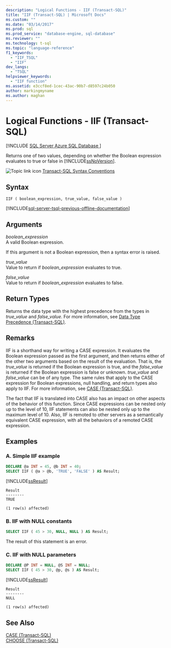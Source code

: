 ```yaml
---
description: "Logical Functions - IIF (Transact-SQL)"
title: "IIF (Transact-SQL) | Microsoft Docs"
ms.custom: ""
ms.date: "03/14/2017"
ms.prod: sql
ms.prod_service: "database-engine, sql-database"
ms.reviewer: ""
ms.technology: t-sql
ms.topic: "language-reference"
f1_keywords: 
  - "IIF_TSQL"
  - "IIF"
dev_langs: 
  - "TSQL"
helpviewer_keywords: 
  - "IIF function"
ms.assetid: e3ccf8ed-1cec-43ac-90b7-d8597c24b050
author: markingmyname
ms.author: maghan
---
```

# Logical Functions - IIF (Transact-SQL)
[!INCLUDE [SQL Server Azure SQL Database ](../../includes/applies-to-version/sql-asdb.md)]

  Returns one of two values, depending on whether the Boolean expression evaluates to true or false in [!INCLUDE[ssNoVersion](../../includes/ssnoversion-md.md)].  
  
 ![Topic link icon](../../database-engine/configure-windows/media/topic-link.gif "Topic link icon") [Transact-SQL Syntax Conventions](../../t-sql/language-elements/transact-sql-syntax-conventions-transact-sql.md)  
  
## Syntax  
  
```syntaxsql
IIF ( boolean_expression, true_value, false_value )  
```  
  
[!INCLUDE[sql-server-tsql-previous-offline-documentation](../../includes/sql-server-tsql-previous-offline-documentation.md)]

## Arguments
 *boolean_expression*  
 A valid Boolean expression.  
  
 If this argument is not a Boolean expression, then a syntax error is raised.  
  
 *true_value*  
 Value to return if *boolean_expression* evaluates to true.  
  
 *false_value*  
 Value to return if *boolean_expression* evaluates to false.  
  
## Return Types  
 Returns the data type with the highest precedence from the types in *true_value* and *false_value*. For more information, see [Data Type Precedence &#40;Transact-SQL&#41;](../../t-sql/data-types/data-type-precedence-transact-sql.md).  
  
## Remarks  
 IIF is a shorthand way for writing a CASE expression. It evaluates the Boolean expression passed as the first argument, and then returns either of the other two arguments based on the result of the evaluation. That is, the *true_value* is returned if the Boolean expression is true, and the *false_value* is returned if the Boolean expression is false or unknown. *true_value* and *false_value* can be of any type. The same rules that apply to the CASE expression for Boolean expressions, null handling, and return types also apply to IIF. For more information, see [CASE &#40;Transact-SQL&#41;](../../t-sql/language-elements/case-transact-sql.md).  
  
 The fact that IIF is translated into CASE also has an impact on other aspects of the behavior of this function. Since CASE expressions can be nested only up to the level of 10, IIF statements can also be nested only up to the maximum level of 10. Also, IIF is remoted to other servers as a semantically equivalent CASE expression, with all the behaviors of a remoted CASE expression.  
  
## Examples  
  
### A. Simple IIF example  
  
```sql  
DECLARE @a INT = 45, @b INT = 40;  
SELECT IIF ( @a > @b, 'TRUE', 'FALSE' ) AS Result;  
```  
  
 [!INCLUDE[ssResult](../../includes/ssresult-md.md)]  
  
```  
Result  
--------  
TRUE  
  
(1 row(s) affected)  
```  
  
### B. IIF with NULL constants  
  
```sql 
SELECT IIF ( 45 > 30, NULL, NULL ) AS Result;  
```  
  
 The result of this statement is an error.  
  
### C. IIF with NULL parameters  
  
```sql  
DECLARE @P INT = NULL, @S INT = NULL;  
SELECT IIF ( 45 > 30, @p, @s ) AS Result;  
```  
  
 [!INCLUDE[ssResult](../../includes/ssresult-md.md)]  
  
```  
Result  
--------  
NULL  
  
(1 row(s) affected)  
```  
  
## See Also  
 [CASE &#40;Transact-SQL&#41;](../../t-sql/language-elements/case-transact-sql.md)   
 [CHOOSE &#40;Transact-SQL&#41;](../../t-sql/functions/logical-functions-choose-transact-sql.md)  
  
  
